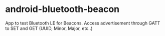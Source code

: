 # android-bluetooth-beacon
App to test Bluetooth LE for Beacons. Access advertisement through GATT to SET and GET (UUID, Minor, Major, etc..)
